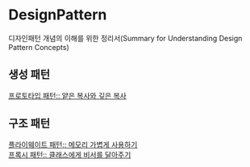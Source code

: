 # DesignPattern
디자인패턴 개념의 이해를 위한 정리서(Summary for Understanding Design Pattern Concepts)
## 생성 패턴
[프로토타입 패턴:: 얕은 복사와 깊은 복사](https://diligent-mangosteen-06d.notion.site/Prototype-250f2e7caabd43f9a3e6e399f7f5165d?pvs=4)
## 구조 패턴
[플라이웨이트 패턴:: 메모리 가볍게 사용하기](https://yuma1029.tistory.com/11)<br>
[프록시 패턴:: 클래스에게 비서를 달아주기](https://diligent-mangosteen-06d.notion.site/Proxy-d731753667784e6788477d316d0b84ef?pvs=4)